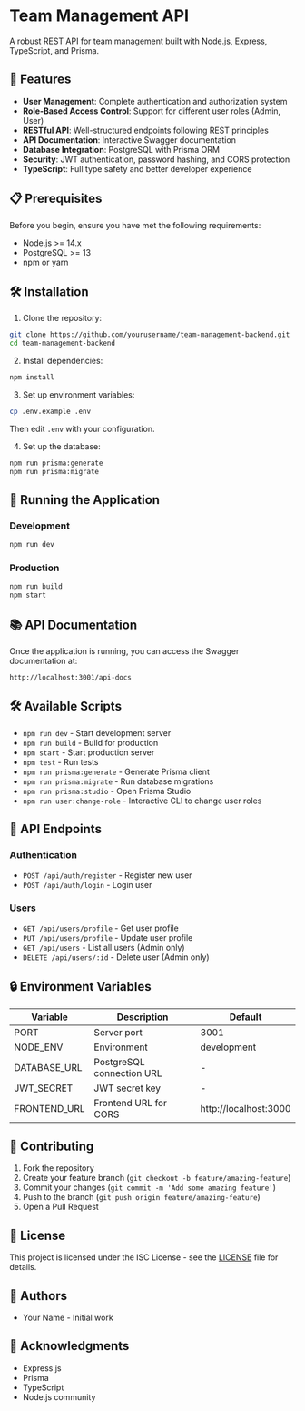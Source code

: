 # Team Management API

A robust REST API for team management built with Node.js, Express, TypeScript, and Prisma.

## 🚀 Features

- **User Management**: Complete authentication and authorization system
- **Role-Based Access Control**: Support for different user roles (Admin, User)
- **RESTful API**: Well-structured endpoints following REST principles
- **API Documentation**: Interactive Swagger documentation
- **Database Integration**: PostgreSQL with Prisma ORM
- **Security**: JWT authentication, password hashing, and CORS protection
- **TypeScript**: Full type safety and better developer experience

## 📋 Prerequisites

Before you begin, ensure you have met the following requirements:

- Node.js >= 14.x
- PostgreSQL >= 13
- npm or yarn

## 🛠️ Installation

1. Clone the repository:
```bash
git clone https://github.com/yourusername/team-management-backend.git
cd team-management-backend
```

2. Install dependencies:
```bash
npm install
```

3. Set up environment variables:
```bash
cp .env.example .env
```
Then edit `.env` with your configuration.

4. Set up the database:
```bash
npm run prisma:generate
npm run prisma:migrate
```

## 🚀 Running the Application

### Development
```bash
npm run dev
```

### Production
```bash
npm run build
npm start
```

## 📚 API Documentation

Once the application is running, you can access the Swagger documentation at:
```
http://localhost:3001/api-docs
```

## 🛠️ Available Scripts

- `npm run dev` - Start development server
- `npm run build` - Build for production
- `npm start` - Start production server
- `npm test` - Run tests
- `npm run prisma:generate` - Generate Prisma client
- `npm run prisma:migrate` - Run database migrations
- `npm run prisma:studio` - Open Prisma Studio
- `npm run user:change-role` - Interactive CLI to change user roles

## 📝 API Endpoints

### Authentication
- `POST /api/auth/register` - Register new user
- `POST /api/auth/login` - Login user

### Users
- `GET /api/users/profile` - Get user profile
- `PUT /api/users/profile` - Update user profile
- `GET /api/users` - List all users (Admin only)
- `DELETE /api/users/:id` - Delete user (Admin only)

## 🔒 Environment Variables

| Variable | Description | Default |
|----------|-------------|---------|
| PORT | Server port | 3001 |
| NODE_ENV | Environment | development |
| DATABASE_URL | PostgreSQL connection URL | - |
| JWT_SECRET | JWT secret key | - |
| FRONTEND_URL | Frontend URL for CORS | http://localhost:3000 |

## 🤝 Contributing

1. Fork the repository
2. Create your feature branch (`git checkout -b feature/amazing-feature`)
3. Commit your changes (`git commit -m 'Add some amazing feature'`)
4. Push to the branch (`git push origin feature/amazing-feature`)
5. Open a Pull Request

## 📄 License

This project is licensed under the ISC License - see the [LICENSE](LICENSE) file for details.

## 👥 Authors

- Your Name - Initial work

## 🙏 Acknowledgments

- Express.js
- Prisma
- TypeScript
- Node.js community 